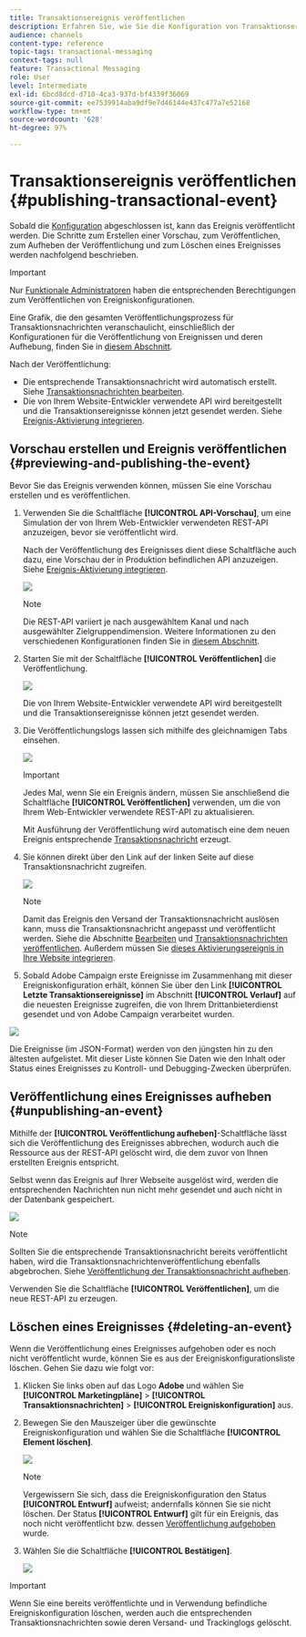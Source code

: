 ```yaml
---
title: Transaktionsereignis veröffentlichen
description: Erfahren Sie, wie Sie die Konfiguration von Transaktionsereignissen in der Vorschau anzeigen, veröffentlichen, deren Veröffentlichung aufheben und sie löschen.
audience: channels
content-type: reference
topic-tags: transactional-messaging
context-tags: null
feature: Transactional Messaging
role: User
level: Intermediate
exl-id: 6bcd8dcd-d710-4ca3-937d-bf4339f36069
source-git-commit: ee7539914aba9df9e7d46144e437c477a7e52168
workflow-type: tm+mt
source-wordcount: '628'
ht-degree: 97%

---
```


# Transaktionsereignis veröffentlichen {#publishing-transactional-event}

Sobald die [Konfiguration](../../channels/using/configuring-transactional-event.md) abgeschlossen ist, kann das Ereignis veröffentlicht werden. Die Schritte zum Erstellen einer Vorschau, zum Veröffentlichen, zum Aufheben der Veröffentlichung und zum Löschen eines Ereignisses werden nachfolgend beschrieben.

>[!IMPORTANT]
>
>Nur [Funktionale Administratoren](../../administration/using/users-management.md#functional-administrators) <!--being part of the **[!UICONTROL All]** [organizational unit](../../administration/using/organizational-units.md) -->haben die entsprechenden Berechtigungen zum Veröffentlichen von Ereigniskonfigurationen.

Eine Grafik, die den gesamten Veröffentlichungsprozess für Transaktionsnachrichten veranschaulicht, einschließlich der Konfigurationen für die Veröffentlichung von Ereignissen und deren Aufhebung, finden Sie in [diesem Abschnitt](../../channels/using/publishing-transactional-message.md).

Nach der Veröffentlichung:
* Die entsprechende Transaktionsnachricht wird automatisch erstellt. Siehe [Transaktionsnachrichten bearbeiten](../../channels/using/editing-transactional-message.md).
* Die von Ihrem Website-Entwickler verwendete API wird bereitgestellt und die Transaktionsereignisse können jetzt gesendet werden. Siehe [Ereignis-Aktivierung integrieren](../../channels/using/getting-started-with-transactional-msg.md#integrate-event-trigger).

## Vorschau erstellen und Ereignis veröffentlichen {#previewing-and-publishing-the-event}

Bevor Sie das Ereignis verwenden können, müssen Sie eine Vorschau erstellen und es veröffentlichen.

1. Verwenden Sie die Schaltfläche **[!UICONTROL API-Vorschau]**, um eine Simulation der von Ihrem Web-Entwickler verwendeten REST-API anzuzeigen, bevor sie veröffentlicht wird.

   Nach der Veröffentlichung des Ereignisses dient diese Schaltfläche auch dazu, eine Vorschau der in Produktion befindlichen API anzuzeigen. Siehe [Ereignis-Aktivierung integrieren](../../channels/using/getting-started-with-transactional-msg.md#integrate-event-trigger).

   ![](assets/message-center_api_preview.png)

   >[!NOTE]
   >
   >Die REST-API variiert je nach ausgewähltem Kanal und nach ausgewählter Zielgruppendimension. Weitere Informationen zu den verschiedenen Konfigurationen finden Sie in [diesem Abschnitt](../../channels/using/configuring-transactional-event.md#transactional-event-specific-configurations).

1. Starten Sie mit der Schaltfläche **[!UICONTROL Veröffentlichen]** die Veröffentlichung.

   ![](assets/message-center_pub.png)

   Die von Ihrem Website-Entwickler verwendete API wird bereitgestellt und die Transaktionsereignisse können jetzt gesendet werden.

1. Die Veröffentlichungslogs lassen sich mithilfe des gleichnamigen Tabs einsehen.

   ![](assets/message-center_logs.png)

   >[!IMPORTANT]
   >
   >Jedes Mal, wenn Sie ein Ereignis ändern, müssen Sie anschließend die Schaltfläche **[!UICONTROL Veröffentlichen]** verwenden, um die von Ihrem Web-Entwickler verwendete REST-API zu aktualisieren.

   Mit Ausführung der Veröffentlichung wird automatisch eine dem neuen Ereignis entsprechende [Transaktionsnachricht](../../channels/using/editing-transactional-message.md) erzeugt.

1. Sie können direkt über den Link auf der linken Seite auf diese Transaktionsnachricht zugreifen.

   ![](assets/message-center_messagegeneration.png)

   >[!NOTE]
   >
   >Damit das Ereignis den Versand der Transaktionsnachricht auslösen kann, muss die Transaktionsnachricht angepasst und veröffentlicht werden. Siehe die Abschnitte [Bearbeiten](../../channels/using/editing-transactional-message.md) und [Transaktionsnachrichten veröffentlichen](../../channels/using/publishing-transactional-message.md). Außerdem müssen Sie [dieses Aktivierungsereignis in Ihre Website integrieren](../../channels/using/getting-started-with-transactional-msg.md#integrate-event-trigger).

1. Sobald Adobe Campaign erste Ereignisse im Zusammenhang mit dieser Ereigniskonfiguration erhält, können Sie über den Link **[!UICONTROL Letzte Transaktionsereignisse]** im Abschnitt **[!UICONTROL Verlauf]** auf die neuesten Ereignisse zugreifen, die von Ihrem Drittanbieterdienst gesendet und von Adobe Campaign verarbeitet wurden.

![](assets/message-center_latest-events.png)

Die Ereignisse (im JSON-Format) werden von den jüngsten hin zu den ältesten aufgelistet. Mit dieser Liste können Sie Daten wie den Inhalt oder Status eines Ereignisses zu Kontroll- und Debugging-Zwecken überprüfen.

## Veröffentlichung eines Ereignisses aufheben   {#unpublishing-an-event}

Mithilfe der **[!UICONTROL Veröffentlichung aufheben]**-Schaltfläche lässt sich die Veröffentlichung des Ereignisses abbrechen, wodurch auch die Ressource aus der REST-API gelöscht wird, die dem zuvor von Ihnen erstellten Ereignis entspricht.

Selbst wenn das Ereignis auf Ihrer Webseite ausgelöst wird, werden die entsprechenden Nachrichten nun nicht mehr gesendet und auch nicht in der Datenbank gespeichert.

![](assets/message-center_unpublish.png)

>[!NOTE]
>
>Sollten Sie die entsprechende Transaktionsnachricht bereits veröffentlicht haben, wird die Transaktionsnachrichtenveröffentlichung ebenfalls abgebrochen. Siehe [Veröffentlichung der Transaktionsnachricht aufheben](../../channels/using/publishing-transactional-message.md#unpublishing-a-transactional-message).

Verwenden Sie die Schaltfläche **[!UICONTROL Veröffentlichen]**, um die neue REST-API zu erzeugen.

<!--## Transactional messaging publication process {#transactional-messaging-pub-process}

The chart below illustrates the transactional messaging publication process.

![](assets/message-center_pub-process.png)

For more on publishing, pausing and unpublishing a transactional message, see [this section](../../channels/using/publishing-transactional-message.md).-->

## Löschen eines Ereignisses {#deleting-an-event}

Wenn die Veröffentlichung eines Ereignisses aufgehoben oder es noch nicht veröffentlicht wurde, können Sie es aus der Ereigniskonfigurationsliste löschen. Gehen Sie dazu wie folgt vor:

1. Klicken Sie links oben auf das Logo **Adobe** und wählen Sie **[!UICONTROL Marketingpläne]** > **[!UICONTROL Transaktionsnachrichten]** > **[!UICONTROL Ereigniskonfiguration]** aus.
1. Bewegen Sie den Mauszeiger über die gewünschte Ereigniskonfiguration und wählen Sie die Schaltfläche **[!UICONTROL Element löschen]**.

   ![](assets/message-center_delete-button.png)

   >[!NOTE]
   >
   >Vergewissern Sie sich, dass die Ereigniskonfiguration den Status **[!UICONTROL Entwurf]** aufweist; andernfalls können Sie sie nicht löschen. Der Status **[!UICONTROL Entwurf]** gilt für ein Ereignis, das noch nicht veröffentlicht bzw. dessen [Veröffentlichung aufgehoben](#unpublishing-an-event) wurde.

1. Wählen Sie die Schaltfläche **[!UICONTROL Bestätigen]**.

   ![](assets/message-center_delete-confirm.png)

>[!IMPORTANT]
>
>Wenn Sie eine bereits veröffentlichte und in Verwendung befindliche Ereigniskonfiguration löschen, werden auch die entsprechenden Transaktionsnachrichten sowie deren Versand- und Trackinglogs gelöscht.
